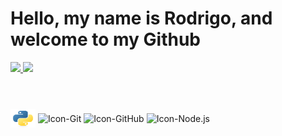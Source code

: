 # Hello, my name is Rodrigo, and welcome to my Github

<div align="">
 <a href="https://github.com/rodrigolisbboa">
 <img height="145" src="https://github-readme-stats-sigma-five.vercel.app/api?username=rodrigolisbboa&count_private=true&include_all_commits=true&show_icons=true&theme=dracula&hide_border=false&show_owner=true"/>
 <img height="145" src="https://github-readme-stats-sigma-five.vercel.app/api/top-langs/?username=rodrigolisbboa&theme=dracula&hide_border=false&&layout=compact"/>
 </a>
</div>

#
<div style="display: inline_block"><br>
  <img align="center" alt="Icon-Python" height="30" width="40" src="https://raw.githubusercontent.com/devicons/devicon/master/icons/python/python-original.svg">
  <img align="center" alt="Icon-Git" height="30" width="40" src="https://cdn.jsdelivr.net/gh/devicons/devicon/icons/git/git-original.svg" />
  <img align="center" alt="Icon-GitHub" height="30" width="40" src="https://cdn.jsdelivr.net/gh/devicons/devicon/icons/github/github-original.svg"/>
  <img align="center" alt="Icon-Node.js" height="30" width="40" src="https://cdn.jsdelivr.net/gh/devicons/devicon@latest/icons/nodejs/nodejs-original.svg"/>
</div>

#

#
